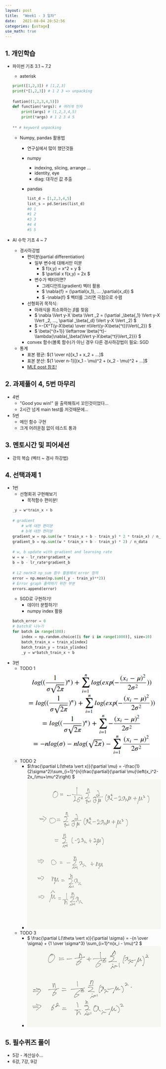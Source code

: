 ```yaml
---
layout: post
title:  "Week1 - 3 일차"
date:   2021-08-04 20:52:56
categories: [ustage]
use_math: true
---
```


## 1. 개인학습
 * 파이썬 기초 3.1 ~ 7.2
    * asterisk

    ```python
    print([1,2,3]) # [1,2,3]
    print(*[1,2,3]) # 1 2 3 => unpacking

    funtion((1,2,3,4,5)])
    def function(*args): # 여러개 인자
        print(args) # (1,2,3,4,5)
        print(*args) # 1 2 3 4 5

    ** # keyword unpacking
    ```
    * Numpy, pandas 활용법
        * 연구실에서 많이 했던것들
        * numpy
            * indexing, slicing, arrange ...
            * identity, eye
            * diag: 대각선 값 추출
        * pandas
            
            ```python
            list_d = [1,2,3,4,5]
            list_s = pd.Series(list_d)
            #0 1
            #1 2
            #3 3
            #4 4
            #5 5
            ```
        
 * AI 수학 기초 4 ~ 7
    * 경사하강법
        * 편미분(partial differentiation)
            * 일부 변수에 대해서만 미분
                * $ f(x,y) = x^2 + y $
                * $ \partial x f(x,y) = 2x $
            * 변수가 벡터이면?
                * 그레디언트(gradient) 벡터 활용
                * $ \nabla{f} = (\partial{x_1}, ... ,\partial{x_d}) $
                * $ -\nabla{f} $ 벡터를 그리면 극점으로 수렴
        * 선형회귀 목적식: 
            * 아래식을 최소화하는 $\beta$를 찾음
            * $ \nabla \Vert y-X \beta \Vert _2 = (\partial _\beta{_1} \Vert y-X \Vert _2, ..., \partial _\beta{_d} \Vert y-X \Vert _2) $
            * $ =-{X^T(y-X\beta) \over  n\Vert{y-X\beta{^t}}\Vert{_2}} $  
            * $ \beta{^{t+1}} \leftarrow \beta{^t}-\lambda{\nabla{_\beta{\Vert y-X\beta{^t}\Vert_2}}} $
        * convex 함수(볼록 함수)가 아닌 경우 다른 경사하강법이 필요: SGD
    * 통계
        * 표본 평균: ${1 \over n}[x_1 + x_2 + ...]$
        * 표본 분산: ${1 \over n-1}[(x_1 - \mu)^2 + (x_2 - \mu)^2 + ...]$
        * [MLE post 참조!](https://kyunghyunlim.github.io/study_ai/2021/07/25/MLE.html)


## 2. 과제풀이 4, 5번 마무리
 * 4번
    * "Good you win!" 을 출력해줘서 꼬인것이었다...
    * 2시간 넘게 main test를 저것때문에...
 * 5번
    * 메인 함수 구현
    * 크게 어려운점 없이 테스트 통과

## 3. 멘토시간 및 피어세션
 * 강의 복습 (벡터 ~ 경사 하강법)

## 4. 선택과제 1
 * 1번
    * 선형회귀 구현해보기
        * 목적함수 편미분!
    ```python
    _y = w*train_x + b

    # gradient
        # w에 대한 편미분
        # b에 대한 편미분
    gradient_w = np.sum((w * train_x + b - train_y) * 2 * train_x) / n_data
    gradient_b = np.sum((w * train_x + b - train_y) * 2) / n_data

    # w, b update with gradient and learning rate
    w = w - lr_rate*gradient_w
    b = b - lr_rate*gradient_b

    # L2 norm과 np_sum 함수 활용해서 error 정의
    error = np.mean(np.sum((_y - train_y)**2))
    # Error graph 출력하기 위한 부분
    errors.append(error)
    ```
    * SGD로 구현하기!
        * 데이터 분할하기!
        * numpy index 활용
    ```python
    batch_error = 0
    # batch로 나누기
    for batch in range(100):
        index = np.random.choice([i for i in range(1000)], size=10)
        batch_train_x = train_x[index]
        batch_train_y = train_y[index]
        _y = w*batch_train_x + b
    ```
 * 3번
    * TODO 1
        ![why?](/assets/image/day3_1.PNG)
    * TODO 2
        * $\frac{\partial L(\theta \vert x)}{\partial \mu} = -\frac{1}{2\sigma^2}\sum_{i=1}^{n}\frac{\partial}{\partial \mu}\left(x_i^2-2x_i\mu+\mu^2\right) $
        * ![](/assets/image/day3_2.jpg)
    * TODO 3
        * $ \frac{\partial L(\theta \vert x)}{\partial \sigma}  = -{n \over \sigma} + {1 \over \sigma^3} \sum_{i=1}^n(x_i - \mu)^2 $
        * ![](/assets/image/day3_3.jpg)

## 5. 필수퀴즈 풀이
 * 5강 - 계산실수...
 * 6강, 7강, 9강